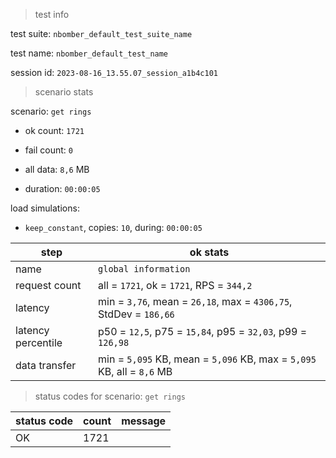 > test info

test suite: `nbomber_default_test_suite_name`

test name: `nbomber_default_test_name`

session id: `2023-08-16_13.55.07_session_a1b4c101`

> scenario stats

scenario: `get rings`

  - ok count: `1721`

  - fail count: `0`

  - all data: `8,6` MB

  - duration: `00:00:05`

load simulations:

  - `keep_constant`, copies: `10`, during: `00:00:05`

|step|ok stats|
|---|---|
|name|`global information`|
|request count|all = `1721`, ok = `1721`, RPS = `344,2`|
|latency|min = `3,76`, mean = `26,18`, max = `4306,75`, StdDev = `186,66`|
|latency percentile|p50 = `12,5`, p75 = `15,84`, p95 = `32,03`, p99 = `126,98`|
|data transfer|min = `5,095` KB, mean = `5,096` KB, max = `5,095` KB, all = `8,6` MB|


> status codes for scenario: `get rings`

|status code|count|message|
|---|---|---|
|OK|1721||


